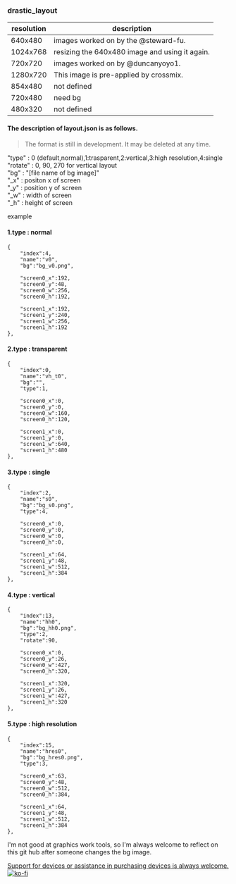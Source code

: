 ### drastic_layout

resolution | description
---------- | -----------------
640x480  | images worked on by the @steward-fu.
1024x768 | resizing the 640x480 image and using it again.
720x720 | images worked on by @duncanyoyo1.
1280x720 | This image is pre-applied by crossmix.
854x480 | not defined
720x480 | need bg
480x320 | not defined

#### The description of layout.json is as follows.

> The format is still in development. It may be deleted at any time.

"type" : 0 (default,normal),1:trasparent,2:vertical,3:high resolution,4:single <br>
"rotate" : 0, 90, 270 for vertical layout <br>
"bg" : "[file name of bg image]" <br>
"_x" : positon x of screen <br>
"_y" : position y of screen <br>
"_w" : width of screen <br>
"_h" : height of screen <br>

example <br>
#### 1.type : normal
~~~
{
    "index":4,
    "name":"v0",
    "bg":"bg_v0.png",

    "screen0_x":192,
    "screen0_y":48,
    "screen0_w":256,
    "screen0_h":192,

    "screen1_x":192,
    "screen1_y":240,
    "screen1_w":256,
    "screen1_h":192
},
~~~
#### 2.type : transparent
~~~
{
    "index":0,
    "name":"vh_t0",
    "bg":"",
    "type":1,

    "screen0_x":0,
    "screen0_y":0,
    "screen0_w":160,
    "screen0_h":120,

    "screen1_x":0,
    "screen1_y":0,
    "screen1_w":640,
    "screen1_h":480
},
~~~
#### 3.type : single
~~~
{
    "index":2,
    "name":"s0",
    "bg":"bg_s0.png",
    "type":4,

    "screen0_x":0,
    "screen0_y":0,
    "screen0_w":0,
    "screen0_h":0,

    "screen1_x":64,
    "screen1_y":48,
    "screen1_w":512,
    "screen1_h":384
},
~~~
#### 4.type : vertical
~~~
{
    "index":13,
    "name":"hh0",
    "bg":"bg_hh0.png",
    "type":2,
    "rotate":90,

    "screen0_x":0,
    "screen0_y":26,
    "screen0_w":427,
    "screen0_h":320,

    "screen1_x":320,
    "screen1_y":26,
    "screen1_w":427,
    "screen1_h":320
},
~~~
#### 5.type : high resolution
~~~
{
    "index":15,
    "name":"hres0",
    "bg":"bg_hres0.png",
    "type":3,

    "screen0_x":63,
    "screen0_y":48,
    "screen0_w":512,
    "screen0_h":384,

    "screen1_x":64,
    "screen1_y":48,
    "screen1_w":512,
    "screen1_h":384
},
~~~
I'm not good at graphics work tools, so I'm always welcome to reflect on this git hub after someone changes the bg image.

[Support for devices or assistance in purchasing devices is always welcome.](https://ko-fi.com/trngaje)
[![ko-fi](https://ko-fi.com/img/githubbutton_sm.svg)](https://ko-fi.com/G2G5DV6J4)

